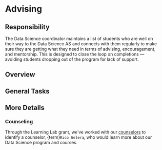 # Advising

## Responsibility
The Data Science coordinator maintains a list of students who are well on their way to the Data Science AS and connects with them regularly to make sure they are getting what they need in terms of advising, encouragement, and mentorship. This is designed to close the loop on completions &mdash; avoiding students dropping out of the program for lack of support. 

## Overview


## General Tasks

## More Details

### Counseling
Through the Learning Lab grant, we've worked with our [counselors](https://www.ccsf.edu/student-services/counseling) to identify a counselor, {term}`Rico Gelera`, who would learn more about our Data Science program and courses.